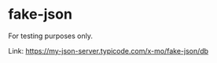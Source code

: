 # fake-json
For testing purposes only.

Link: https://my-json-server.typicode.com/x-mo/fake-json/db
